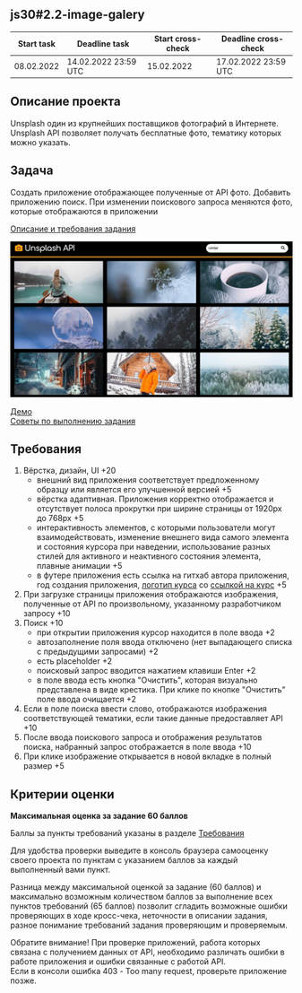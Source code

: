 ## js30#2.2-image-galery

| Start task | Deadline task        | Start cross-check | Deadline cross-check |
|------------|----------------------|-------------------|----------------------|
| 08.02.2022 | 14.02.2022 23:59 UTC | 15.02.2022        | 17.02.2022 23:59 UTC |

## Описание проекта
Unsplash один из крупнейших поставщиков фотографий в Интернете. Unsplash API позволяет получать бесплатные фото, тематику которых можно указать. 

## Задача
Cоздать приложение отображающее полученные от API фото. Добавить приложению поиск. При изменении поискового запроса меняются фото, которые отображаются в приложении

[Описание и требования задания](js30.md)

<kbd>![](images/js30-5.jpg)</kbd>

[Демо](https://image-galery-js30.netlify.app/)  
[Советы по выполнению задания](js30-api-hints.md)  

## Требования
1. Вёрстка, дизайн, UI +20
   - внешний вид приложения соответствует предложенному образцу или является его улучшенной версией +5
   - вёрстка адаптивная. Приложения корректно отображается и отсутствует полоса прокрутки при ширине страницы от 1920рх до 768рх +5
   - интерактивность элементов, с которыми пользователи могут взаимодействовать, изменение внешнего вида самого элемента и состояния курсора при наведении, использование разных стилей для активного и неактивного состояния элемента, плавные анимации +5
   - в футере приложения есть ссылка на гитхаб автора приложения, год создания приложения, [логотип курса](https://rs.school/images/rs_school_js.svg) со [ссылкой на курс](https://rs.school/js-stage0/) +5
2. При загрузке страницы приложения отображаются изображения, полученные от API по произвольному, указанному разработчиком запросу +10
3. Поиск +10
   - при открытии приложения курсор находится в поле ввода +2
   - автозаполнение поля ввода отключено (нет выпадающего списка с предыдущими запросами) +2
   - есть placeholder +2
   - поисковый запрос вводится нажатием клавиши Enter +2 
   - в поле ввода есть кнопка "Очистить", которая визуально представлена в виде крестика. При клике по кнопке "Очистить" поле ввода очищается +2
4. Если в поле поиска ввести слово, отображаются изображения соответствующей тематики, если такие данные предоставляет API +10
5. После ввода поискового запроса и отображения результатов поиска, набранный запрос отображается в поле ввода +10
6. При клике изображение открывается в новой вкладке в полный размер +5

## Критерии оценки

**Максимальная оценка за задание 60 баллов**  

Баллы за пункты требований указаны в разделе [Требования](#требования)

Для удобства проверки выведите в консоль браузера самооценку своего проекта по пунктам с указанием баллов за каждый выполненный вами пункт.

Разница между максимальной оценкой за задание (60 баллов) и максимально возможным количеством баллов за выполнение всех пунктов требований (65 баллов) позволит сгладить возможные ошибки проверяющих в ходе кросс-чека, неточности в описании задания, разное понимание требований задания проверяющим и проверяемым.

Обратите внимание! При проверке приложений, работа которых связана с получением данных от API, необходимо различать ошибки в работе приложения и ошибки связанные с работой API.  
Если в консоли ошибка 403 - Too many request, проверьте приложение позже.